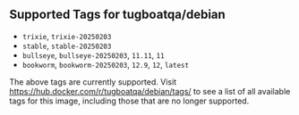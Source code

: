 ## Supported Tags for tugboatqa/debian

* `trixie`, `trixie-20250203`
* `stable`, `stable-20250203`
* `bullseye`, `bullseye-20250203`, `11.11`, `11`
* `bookworm`, `bookworm-20250203`, `12.9`, `12`, `latest`

The above tags are currently supported. Visit https://hub.docker.com/r/tugboatqa/debian/tags/ to see a list of all available tags for this image, including those that are no longer supported.
